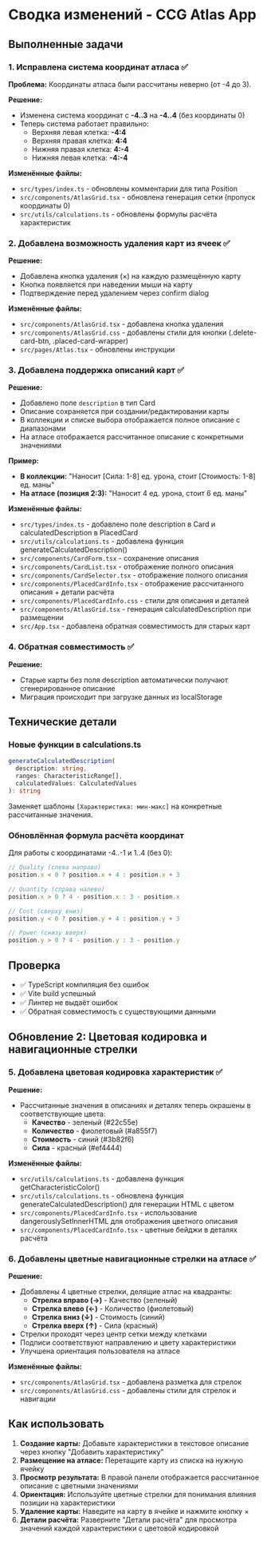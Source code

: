 # Сводка изменений - CCG Atlas App

## Выполненные задачи

### 1. Исправлена система координат атласа ✅

**Проблема:** Координаты атласа были рассчитаны неверно (от -4 до 3).

**Решение:**
- Изменена система координат с **-4..3** на **-4..4** (без координаты 0)
- Теперь система работает правильно:
  - Верхняя левая клетка: **-4:4**
  - Верхняя правая клетка: **4:4**
  - Нижняя правая клетка: **4:-4**
  - Нижняя левая клетка: **-4:-4**

**Изменённые файлы:**
- `src/types/index.ts` - обновлены комментарии для типа Position
- `src/components/AtlasGrid.tsx` - обновлена генерация сетки (пропуск координаты 0)
- `src/utils/calculations.ts` - обновлены формулы расчёта характеристик

### 2. Добавлена возможность удаления карт из ячеек ✅

**Решение:**
- Добавлена кнопка удаления (×) на каждую размещённую карту
- Кнопка появляется при наведении мыши на карту
- Подтверждение перед удалением через confirm dialog

**Изменённые файлы:**
- `src/components/AtlasGrid.tsx` - добавлена кнопка удаления
- `src/components/AtlasGrid.css` - добавлены стили для кнопки (.delete-card-btn, .placed-card-wrapper)
- `src/pages/Atlas.tsx` - обновлены инструкции

### 3. Добавлена поддержка описаний карт ✅

**Решение:**
- Добавлено поле `description` в тип Card
- Описание сохраняется при создании/редактировании карты
- В коллекции и списке выбора отображается полное описание с диапазонами
- На атласе отображается рассчитанное описание с конкретными значениями

**Пример:**
- **В коллекции:** "Наносит [Сила: 1-8] ед. урона, стоит [Стоимость: 1-8] ед. маны"
- **На атласе (позиция 2:3):** "Наносит 4 ед. урона, стоит 6 ед. маны"

**Изменённые файлы:**
- `src/types/index.ts` - добавлено поле description в Card и calculatedDescription в PlacedCard
- `src/utils/calculations.ts` - добавлена функция generateCalculatedDescription()
- `src/components/CardForm.tsx` - сохранение описания
- `src/components/CardList.tsx` - отображение полного описания
- `src/components/CardSelector.tsx` - отображение полного описания
- `src/components/PlacedCardInfo.tsx` - отображение рассчитанного описания + детали расчёта
- `src/components/PlacedCardInfo.css` - стили для описания и деталей
- `src/components/AtlasGrid.tsx` - генерация calculatedDescription при размещении
- `src/App.tsx` - добавлена обратная совместимость для старых карт

### 4. Обратная совместимость ✅

**Решение:**
- Старые карты без поля description автоматически получают сгенерированное описание
- Миграция происходит при загрузке данных из localStorage

## Технические детали

### Новые функции в calculations.ts

```typescript
generateCalculatedDescription(
  description: string,
  ranges: CharacteristicRange[],
  calculatedValues: CalculatedValues
): string
```

Заменяет шаблоны `[Характеристика: мин-макс]` на конкретные рассчитанные значения.

### Обновлённая формула расчёта координат

Для работы с координатами -4..-1 и 1..4 (без 0):

```typescript
// Quality (слева направо)
position.x < 0 ? position.x + 4 : position.x + 3

// Quantity (справа налево)
position.x > 0 ? 4 - position.x : 3 - position.x

// Cost (сверху вниз)
position.y < 0 ? position.y + 4 : position.y + 3

// Power (снизу вверх)
position.y > 0 ? 4 - position.y : 3 - position.y
```

## Проверка

- ✅ TypeScript компиляция без ошибок
- ✅ Vite build успешный
- ✅ Линтер не выдаёт ошибок
- ✅ Обратная совместимость с существующими данными

## Обновление 2: Цветовая кодировка и навигационные стрелки

### 5. Добавлена цветовая кодировка характеристик ✅

**Решение:**
- Рассчитанные значения в описаниях и деталях теперь окрашены в соответствующие цвета:
  - **Качество** - зеленый (#22c55e)
  - **Количество** - фиолетовый (#a855f7)
  - **Стоимость** - синий (#3b82f6)
  - **Сила** - красный (#ef4444)

**Изменённые файлы:**
- `src/utils/calculations.ts` - добавлена функция getCharacteristicColor()
- `src/utils/calculations.ts` - обновлена функция generateCalculatedDescription() для генерации HTML с цветом
- `src/components/PlacedCardInfo.tsx` - использование dangerouslySetInnerHTML для отображения цветного описания
- `src/components/PlacedCardInfo.tsx` - цветные бейджи в деталях расчёта

### 6. Добавлены цветные навигационные стрелки на атласе ✅

**Решение:**
- Добавлены 4 цветные стрелки, делящие атлас на квадранты:
  - **Стрелка вправо (→)** - Качество (зеленый)
  - **Стрелка влево (←)** - Количество (фиолетовый)
  - **Стрелка вниз (↓)** - Стоимость (синий)
  - **Стрелка вверх (↑)** - Сила (красный)
- Стрелки проходят через центр сетки между клетками
- Подписи соответствуют направлению и цвету характеристики
- Улучшена ориентация пользователя на атласе

**Изменённые файлы:**
- `src/components/AtlasGrid.tsx` - добавлена разметка для стрелок
- `src/components/AtlasGrid.css` - добавлены стили для стрелок и навигации

## Как использовать

1. **Создание карты:** Добавьте характеристики в текстовое описание через кнопку "Добавить характеристику"
2. **Размещение на атласе:** Перетащите карту из списка на нужную ячейку
3. **Просмотр результата:** В правой панели отображается рассчитанное описание с цветными значениями
4. **Ориентация:** Используйте цветные стрелки для понимания влияния позиции на характеристики
5. **Удаление карты:** Наведите на карту в ячейке и нажмите кнопку ×
6. **Детали расчёта:** Разверните "Детали расчёта" для просмотра значений каждой характеристики с цветовой кодировкой

